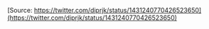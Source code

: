 [Source: https://twitter.com/diprjk/status/1431240770426523650](https://twitter.com/diprjk/status/1431240770426523650)